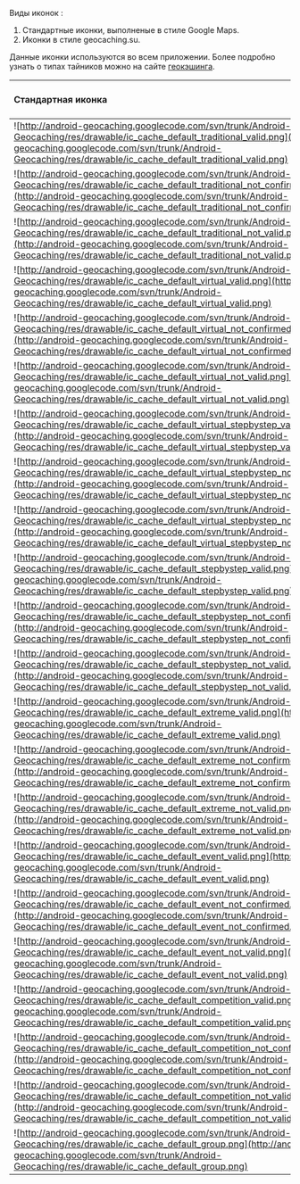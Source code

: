 Виды иконок :

  1. Стандартные иконки, выполненые в стиле Google Maps.
  1. Иконки в стиле geocaching.su.

Данные иконки используются во всем приложении. Более подробно узнать о типах тайников можно на сайте [геокэшинга](http://www.geocaching.su/?pn=15_1#2_1).


| Стандартная иконка |  Иконка в стиле geocaching.su. | Тип иконки (статус иконки) |
|:-------------------|:-------------------------------|:---------------------------|
| ![http://android-geocaching.googlecode.com/svn/trunk/Android-Geocaching/res/drawable/ic_cache_default_traditional_valid.png](http://android-geocaching.googlecode.com/svn/trunk/Android-Geocaching/res/drawable/ic_cache_default_traditional_valid.png) | ![http://android-geocaching.googlecode.com/svn/trunk/Android-Geocaching/res/drawable/ic_cache_custom_traditional_valid.png](http://android-geocaching.googlecode.com/svn/trunk/Android-Geocaching/res/drawable/ic_cache_custom_traditional_valid.png) | Традиционный (доступен)    |
| ![http://android-geocaching.googlecode.com/svn/trunk/Android-Geocaching/res/drawable/ic_cache_default_traditional_not_confirmed.png](http://android-geocaching.googlecode.com/svn/trunk/Android-Geocaching/res/drawable/ic_cache_default_traditional_not_confirmed.png) | ![http://android-geocaching.googlecode.com/svn/trunk/Android-Geocaching/res/drawable/ic_cache_custom_traditional_not_confirmed.png](http://android-geocaching.googlecode.com/svn/trunk/Android-Geocaching/res/drawable/ic_cache_custom_traditional_not_confirmed.png) | Традиционный (не подтверждён) |
| ![http://android-geocaching.googlecode.com/svn/trunk/Android-Geocaching/res/drawable/ic_cache_default_traditional_not_valid.png](http://android-geocaching.googlecode.com/svn/trunk/Android-Geocaching/res/drawable/ic_cache_default_traditional_not_valid.png) | ![http://android-geocaching.googlecode.com/svn/trunk/Android-Geocaching/res/drawable/ic_cache_custom_traditional_not_valid.png](http://android-geocaching.googlecode.com/svn/trunk/Android-Geocaching/res/drawable/ic_cache_custom_traditional_not_valid.png) | Традиционный (не доступен) |
| ![http://android-geocaching.googlecode.com/svn/trunk/Android-Geocaching/res/drawable/ic_cache_default_virtual_valid.png](http://android-geocaching.googlecode.com/svn/trunk/Android-Geocaching/res/drawable/ic_cache_default_virtual_valid.png) | ![http://android-geocaching.googlecode.com/svn/trunk/Android-Geocaching/res/drawable/ic_cache_custom_virtual_valid.png](http://android-geocaching.googlecode.com/svn/trunk/Android-Geocaching/res/drawable/ic_cache_custom_virtual_valid.png) | Виртуальный (доступен)     |
| ![http://android-geocaching.googlecode.com/svn/trunk/Android-Geocaching/res/drawable/ic_cache_default_virtual_not_confirmed.png](http://android-geocaching.googlecode.com/svn/trunk/Android-Geocaching/res/drawable/ic_cache_default_virtual_not_confirmed.png) | ![http://android-geocaching.googlecode.com/svn/trunk/Android-Geocaching/res/drawable/ic_cache_custom_virtual_not_confirmed.png](http://android-geocaching.googlecode.com/svn/trunk/Android-Geocaching/res/drawable/ic_cache_custom_virtual_not_confirmed.png) | Виртуальный (не подтверждён) |
| ![http://android-geocaching.googlecode.com/svn/trunk/Android-Geocaching/res/drawable/ic_cache_default_virtual_not_valid.png](http://android-geocaching.googlecode.com/svn/trunk/Android-Geocaching/res/drawable/ic_cache_default_virtual_not_valid.png) | ![http://android-geocaching.googlecode.com/svn/trunk/Android-Geocaching/res/drawable/ic_cache_custom_virtual_not_valid.png](http://android-geocaching.googlecode.com/svn/trunk/Android-Geocaching/res/drawable/ic_cache_custom_virtual_not_valid.png) | Виртуальный (не доступен)  |
|![http://android-geocaching.googlecode.com/svn/trunk/Android-Geocaching/res/drawable/ic_cache_default_virtual_stepbystep_valid.png](http://android-geocaching.googlecode.com/svn/trunk/Android-Geocaching/res/drawable/ic_cache_default_virtual_stepbystep_valid.png) |![http://android-geocaching.googlecode.com/svn/trunk/Android-Geocaching/res/drawable/ic_cache_custom_step_by_step_virtual_valid.png](http://android-geocaching.googlecode.com/svn/trunk/Android-Geocaching/res/drawable/ic_cache_custom_step_by_step_virtual_valid.png) |Пошаговый-виртуальный (доступен)|
|![http://android-geocaching.googlecode.com/svn/trunk/Android-Geocaching/res/drawable/ic_cache_default_virtual_stepbystep_not_confirmed.png](http://android-geocaching.googlecode.com/svn/trunk/Android-Geocaching/res/drawable/ic_cache_default_virtual_stepbystep_not_confirmed.png) |![http://android-geocaching.googlecode.com/svn/trunk/Android-Geocaching/res/drawable/ic_cache_custom_step_by_step_virtual_not_confirmed.png](http://android-geocaching.googlecode.com/svn/trunk/Android-Geocaching/res/drawable/ic_cache_custom_step_by_step_virtual_not_confirmed.png)|Пошаговый-виртуальный (не подтвержден)|
|![http://android-geocaching.googlecode.com/svn/trunk/Android-Geocaching/res/drawable/ic_cache_default_virtual_stepbystep_not_valid.png](http://android-geocaching.googlecode.com/svn/trunk/Android-Geocaching/res/drawable/ic_cache_default_virtual_stepbystep_not_valid.png)|![http://android-geocaching.googlecode.com/svn/trunk/Android-Geocaching/res/drawable/ic_cache_custom_step_by_step_virtual_not_valid.png](http://android-geocaching.googlecode.com/svn/trunk/Android-Geocaching/res/drawable/ic_cache_custom_step_by_step_virtual_not_valid.png) |Пошаговый-виртуальный (не доступен)|
| ![http://android-geocaching.googlecode.com/svn/trunk/Android-Geocaching/res/drawable/ic_cache_default_stepbystep_valid.png](http://android-geocaching.googlecode.com/svn/trunk/Android-Geocaching/res/drawable/ic_cache_default_stepbystep_valid.png) | ![http://android-geocaching.googlecode.com/svn/trunk/Android-Geocaching/res/drawable/ic_cache_custom_step_by_step_traditional_valid.png](http://android-geocaching.googlecode.com/svn/trunk/Android-Geocaching/res/drawable/ic_cache_custom_step_by_step_traditional_valid.png) | Пошаговый-традиционный (доступен)|
| ![http://android-geocaching.googlecode.com/svn/trunk/Android-Geocaching/res/drawable/ic_cache_default_stepbystep_not_confirmed.png](http://android-geocaching.googlecode.com/svn/trunk/Android-Geocaching/res/drawable/ic_cache_default_stepbystep_not_confirmed.png) | ![http://android-geocaching.googlecode.com/svn/trunk/Android-Geocaching/res/drawable/ic_cache_custom_step_by_step_traditional_not_confirmed.png](http://android-geocaching.googlecode.com/svn/trunk/Android-Geocaching/res/drawable/ic_cache_custom_step_by_step_traditional_not_confirmed.png) | Пошаговый-традиционный (не подтверждён) |
| ![http://android-geocaching.googlecode.com/svn/trunk/Android-Geocaching/res/drawable/ic_cache_default_stepbystep_not_valid.png](http://android-geocaching.googlecode.com/svn/trunk/Android-Geocaching/res/drawable/ic_cache_default_stepbystep_not_valid.png) | ![http://android-geocaching.googlecode.com/svn/trunk/Android-Geocaching/res/drawable/ic_cache_custom_step_by_step_traditional_not_valid.png](http://android-geocaching.googlecode.com/svn/trunk/Android-Geocaching/res/drawable/ic_cache_custom_step_by_step_traditional_not_valid.png) | Пошаговый-традиционный (не доступен) |
| ![http://android-geocaching.googlecode.com/svn/trunk/Android-Geocaching/res/drawable/ic_cache_default_extreme_valid.png](http://android-geocaching.googlecode.com/svn/trunk/Android-Geocaching/res/drawable/ic_cache_default_extreme_valid.png) | ![http://android-geocaching.googlecode.com/svn/trunk/Android-Geocaching/res/drawable/ic_cache_custom_extreme_valid.png](http://android-geocaching.googlecode.com/svn/trunk/Android-Geocaching/res/drawable/ic_cache_custom_extreme_valid.png) | Экстрим (доступен)         |
| ![http://android-geocaching.googlecode.com/svn/trunk/Android-Geocaching/res/drawable/ic_cache_default_extreme_not_confirmed.png](http://android-geocaching.googlecode.com/svn/trunk/Android-Geocaching/res/drawable/ic_cache_default_extreme_not_confirmed.png) | ![http://android-geocaching.googlecode.com/svn/trunk/Android-Geocaching/res/drawable/ic_cache_custom_extreme_not_confirmed.png](http://android-geocaching.googlecode.com/svn/trunk/Android-Geocaching/res/drawable/ic_cache_custom_extreme_not_confirmed.png) | Экстрим (не подтверждён)   |
| ![http://android-geocaching.googlecode.com/svn/trunk/Android-Geocaching/res/drawable/ic_cache_default_extreme_not_valid.png](http://android-geocaching.googlecode.com/svn/trunk/Android-Geocaching/res/drawable/ic_cache_default_extreme_not_valid.png) | ![http://android-geocaching.googlecode.com/svn/trunk/Android-Geocaching/res/drawable/ic_cache_custom_extreme_not_valid.png](http://android-geocaching.googlecode.com/svn/trunk/Android-Geocaching/res/drawable/ic_cache_custom_extreme_not_valid.png) | Экстрим (не доступен)      |
| ![http://android-geocaching.googlecode.com/svn/trunk/Android-Geocaching/res/drawable/ic_cache_default_event_valid.png](http://android-geocaching.googlecode.com/svn/trunk/Android-Geocaching/res/drawable/ic_cache_default_event_valid.png) | ![http://android-geocaching.googlecode.com/svn/trunk/Android-Geocaching/res/drawable/ic_cache_custom_event_valid.png](http://android-geocaching.googlecode.com/svn/trunk/Android-Geocaching/res/drawable/ic_cache_custom_event_valid.png) | Встреча (доступен)         |
| ![http://android-geocaching.googlecode.com/svn/trunk/Android-Geocaching/res/drawable/ic_cache_default_event_not_confirmed.png](http://android-geocaching.googlecode.com/svn/trunk/Android-Geocaching/res/drawable/ic_cache_default_event_not_confirmed.png) | ![http://android-geocaching.googlecode.com/svn/trunk/Android-Geocaching/res/drawable/ic_cache_custom_event_not_confirmed.png](http://android-geocaching.googlecode.com/svn/trunk/Android-Geocaching/res/drawable/ic_cache_custom_event_not_confirmed.png) | Встреча (не подтверждён)   |
| ![http://android-geocaching.googlecode.com/svn/trunk/Android-Geocaching/res/drawable/ic_cache_default_event_not_valid.png](http://android-geocaching.googlecode.com/svn/trunk/Android-Geocaching/res/drawable/ic_cache_default_event_not_valid.png) | ![http://android-geocaching.googlecode.com/svn/trunk/Android-Geocaching/res/drawable/ic_cache_custom_event_not_valid.png](http://android-geocaching.googlecode.com/svn/trunk/Android-Geocaching/res/drawable/ic_cache_custom_event_not_valid.png) | Встреча (не доступен)      |
|![http://android-geocaching.googlecode.com/svn/trunk/Android-Geocaching/res/drawable/ic_cache_default_competition_valid.png](http://android-geocaching.googlecode.com/svn/trunk/Android-Geocaching/res/drawable/ic_cache_default_competition_valid.png)|![http://android-geocaching.googlecode.com/svn/trunk/Android-Geocaching/res/drawable/ic_cache_custom_competition_valid.png](http://android-geocaching.googlecode.com/svn/trunk/Android-Geocaching/res/drawable/ic_cache_custom_competition_valid.png) |Конкурс (доступен)          |
|![http://android-geocaching.googlecode.com/svn/trunk/Android-Geocaching/res/drawable/ic_cache_default_competition_not_confirmed.png](http://android-geocaching.googlecode.com/svn/trunk/Android-Geocaching/res/drawable/ic_cache_default_competition_not_confirmed.png)|![http://android-geocaching.googlecode.com/svn/trunk/Android-Geocaching/res/drawable/ic_cache_custom_competition_not_confirmed.png](http://android-geocaching.googlecode.com/svn/trunk/Android-Geocaching/res/drawable/ic_cache_custom_competition_not_confirmed.png) |Конкурс  (не подтвержден)   |
|![http://android-geocaching.googlecode.com/svn/trunk/Android-Geocaching/res/drawable/ic_cache_default_competition_not_valid.png](http://android-geocaching.googlecode.com/svn/trunk/Android-Geocaching/res/drawable/ic_cache_default_competition_not_valid.png)|![http://android-geocaching.googlecode.com/svn/trunk/Android-Geocaching/res/drawable/ic_cache_custom_competition_not_valid.png](http://android-geocaching.googlecode.com/svn/trunk/Android-Geocaching/res/drawable/ic_cache_custom_competition_not_valid.png) |Конкурс (не доступен)       |
| ![http://android-geocaching.googlecode.com/svn/trunk/Android-Geocaching/res/drawable/ic_cache_default_group.png](http://android-geocaching.googlecode.com/svn/trunk/Android-Geocaching/res/drawable/ic_cache_default_group.png) | ![http://android-geocaching.googlecode.com/svn/trunk/Android-Geocaching/res/drawable/ic_cache_custom_group.png](http://android-geocaching.googlecode.com/svn/trunk/Android-Geocaching/res/drawable/ic_cache_custom_group.png) | Иконка группы              |